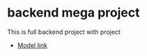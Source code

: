 # backend mega project

This is full backend project with project
- [Model link](https://app.eraser.io/workspace/YtPqZ1VogxGy1jzIDkzj?origin=share)
